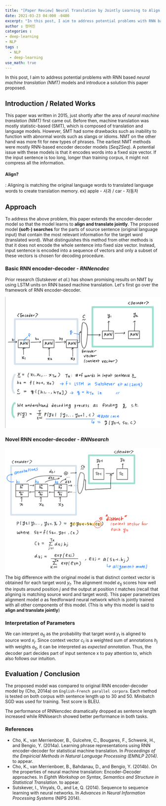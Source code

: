 ```yaml
---
title: "[Paper Review] Neural Translation by Jointly Learning to Align and Translate (2015)"
date: 2021-03-23 04:000 -0400
excerpt: "In this post, I aim to address potential problems with RNN based _neural machine translation (NMT)_ models and introduce a solution this paper proposed."
author : 정여진
categories :
- deep-learning
- NLP
tags :
  - NLP
  - deep-learning
use_math: true
---
```

In this post, I aim to address potential problems with RNN based _neural machine translation (NMT)_ models and introduce a solution this paper proposed.

## Introduction / Related Works

This paper was written in 2015, just shortly after the area of _neural machine translation (NMT)_ first came out. Before then, machine translation was mostly statistic-based (SMT), which is composed of translation and language models. However, SMT had some drawbacks such as inability to function with abnormal  words such as slangs or idioms. NMT on the other hand was more fit for new types of phrases. The earliest NMT methods were mostly RNN-based encoder decoder models (_Seq2Seq_). A potential issue with these models is that it encodes words into a fixed size vector. If the input sentence is too long, longer than training corpus, it might not compress all the information.


#### Align?
: Aligning is matching the original language words to translated language words to create translation memory.
ex) apple - 사과 / car - 자동차


## Approach
To address the above problem, this paper extends the encoder-decoder model so that the model learns to **align and translate jointly**. The proposed model **(soft-) searches** for the parts of source sentence (original language input) that contain the most relevant information for the target word (translated word). What distinguishes this method from other methods is that it does not encode the whole sentence into fixed size vector. Instead, input sentence is encoded into a sequence of vectors and only a subset of these vectors is chosen for decoding procedure.

### Basic RNN encoder-decoder - _RNNencdec_
Prior research (Sutskever _et al_.) has shown promising results on NMT by using LSTM units on RNN based machine translation. Let's first go over the framework of RNN encoder-decoder.

![nlp5-1](/assets/2021-03-22-nlp5-1.jpeg)


### Novel RNN encoder-decoder -  _RNNsearch_

![nlp5-2](/assets/2021-03-22-nlp5-2.jpeg)
The big difference with the original model is that distinct context vector is obtained for each target word $y_{t}$. The alignment model $e_{tj}$ scores how well the inputs around position $j$ and the output at position $t$ matches (recall that aligning is matching source word and target word). This paper parametrizes alignment model $a$ as feedforward neural network which is jointly trained with all other components of this model. (This is why this model is said to **align and translate jointly**)

### Interpretation of Parameters
We can interpret $a_{tj}$ as the probability that target word $y_{t}$ is aligned to source word $x_{j}$. Since context vector $c_{t}$ is a weighted sum of annotations $h_{j}$ with weights $a_{tj}$, it can be interpreted as _expected annotation_. Thus, the decoder part decides part of input sentence x to pay attention to, which also follows our intuition.

## Evaluation / Conclusion
The proposed model was compared to original RNN encoder-decoder model by (Cho, 2014a) on `English-French parallel corpora`. Each method is tested on both corpus with sentence length up to 30 and 50. Minibatch SGD was used for training. Test score is BLEU.

The performance of RNNencdec dramatically dropped  as  sentence length increased while RNNsearch showed better performance in both tasks.


### References
- Cho, K., van Merrienboer, B., Gulcehre, C., Bougares, F., Schwenk, H., and Bengio, Y. (2014a). Learning phrase representations using RNN encoder-decoder for statistical machine translation. In _Proceedings of the Empiricial Methods in Natural Language Processing (EMNLP 2014)._ to appear.
- Cho, K., van Merrienboer, B., Bahdanau, D., and Bengio, Y. (2014b). On the properties of neural machine translation: Encoder–Decoder approaches. In _Eighth Workshop on Syntax, Semantics and Structure in Statistical Translation_. to appear.
- Sutskever, I., Vinyals, O., and Le, Q. (2014). Sequence to sequence learning with neural networks. In _Advances in Neural Information Processing Systems_ (NIPS 2014).
